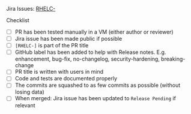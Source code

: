 <!-- Write a description of what the PR solves and how -->

<!-- Link to relevant Jira issue, add multiple if necessary -->

Jira Issues: [RHELC-](https://issues.redhat.com/browse/RHELC-)

Checklist

- [ ] PR has been tested manually in a VM (either author or reviewer)
- [ ] Jira issue has been made public if possible
- [ ] `[RHELC-]` is part of the PR title <!-- For a proper sync with Jira -->
- [ ] GitHub label has been added to help with Release notes. E.g. enhancement, bug-fix, no-changelog, security-hardening, breaking-change
- [ ] PR title is written with users in mind
- [ ] Code and tests are documented properly
- [ ] The commits are squashed to as few commits as possible (without losing data) <!-- The commits can be squashed to 1 commit, but then we might lose data regarding moving something to a new file and then refactoring for example. Hence squash without losing data -->
- [ ] When merged: Jira issue has been updated to `Release Pending` if relevant
